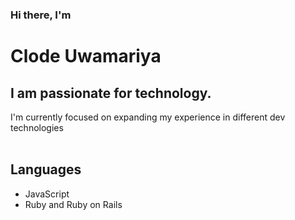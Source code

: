 ### Hi there, I'm

# Clode Uwamariya

## I am passionate for **technology**.

I'm currently focused on expanding my experience in different dev technologies
<br />
<br />

## Languages

- JavaScript
- Ruby and Ruby on Rails
